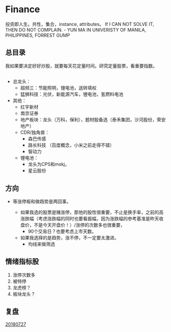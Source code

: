 # Finance

投资即人生。共性，集合，instance, attributes。
If I CAN NOT SOLVE IT, THEN DO NOT COMPLAIN. - YUN MA IN UNIVERISTY OF MANILA, PHILIPPINES, FORREST GUMP

## 总目录

我如果要决定好好炒股，就要每天花定量时间。研究定量股票，看重要指数。

## 

- 总龙头：
  - 超频三：节能照明，锂电池，送转填权
  - 猛狮科技：光伏，新能源汽车，锂电池，氢燃料电池
- 其他：
  - 红宇新材
  - 南京证券
  - 地产板块：龙头（万科，保利），题材股备选（泰禾集团，沙河股份，荣安地产）
  - CDR/独角兽：
    - 森巴传感
    - 路长科技 （百度概念，小米之前走得不错）
    - 智动力
  - 锂电池：
    - 龙头为CPS和mskj，
    - 星云股份
    
## 方向

- 等涨停板和做趋势是两回事。

  - 如果我选的股票是赌涨停，那他的股性很重要，不止是换手率，之前的高涨跌幅（考虑涨跌幅的同时也要看振幅，因为涨跌幅的参考基准是昨天收盘价，不是今天开盘价！）/涨停的次数多也很重要，
    - 90个交易日？也要考虑上市天数。
  - 如果我选择的是趋势，涨不停，不一定要太激进。
    - 均线来做筛选

## 情绪指标股
1. 涨停次数多
2. 被特停
3. 龙虎榜？
4. 板块龙头？


## 复盘

[20180727](/againandagain/20180727.md)

